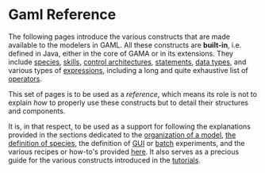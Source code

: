 
# Gaml Reference

The following pages introduce the various constructs that are made available to the modelers in GAML. All these constructs are **built-in**, i.e. defined in Java, either in the core of GAMA or in its extensions. They include [species](G__BuiltInSpecies), [skills](G__BuiltInSkills), [control architectures](G__BuiltInControlArchitectures), [statements](G__Statements), [data types](G__DataTypes), and various types of [expressions](G__Expressions), including a long and quite exhaustive list of [operators](G__Operators).

This set of pages is to be used as a _reference_, which means its role is not to explain _how_ to properly use these constructs but to detail their structures and components.

It is, in that respect, to be used as a support for following the explanations provided in the sections dedicated to the [organization of a model](G__OrganizationModel), [the definition of species](G__DefiningSpecies), the definition of [GUI](G__DefiningExperiments) or [batch](G__BatchExperiments) experiments, and the various recipes or  how-to's provided [here](G__Recipes). It also serves as a precious guide for the various constructs introduced in the [tutorials](G__Tutorials).